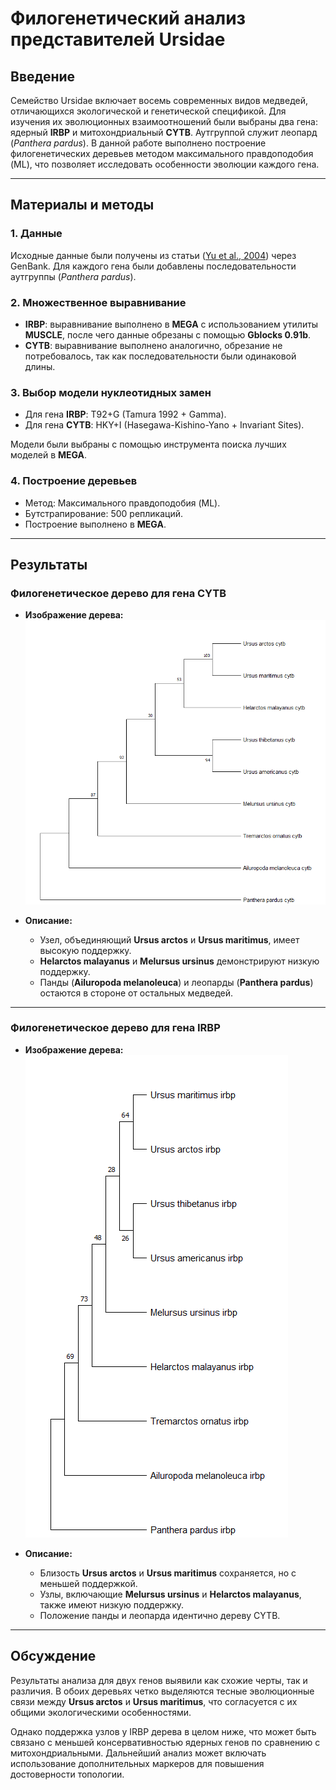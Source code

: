 # **Филогенетический анализ представителей Ursidae**

## **Введение**
Семейство Ursidae включает восемь современных видов медведей, отличающихся экологической и генетической спецификой. Для изучения их эволюционных взаимоотношений были выбраны два гена: ядерный **IRBP** и митохондриальный **CYTB**. Аутгруппой служит леопард (*Panthera pardus*). В данной работе выполнено построение филогенетических деревьев методом максимального правдоподобия (ML), что позволяет исследовать особенности эволюции каждого гена.

---

## **Материалы и методы**

### **1. Данные**
Исходные данные были получены из статьи ([Yu et al., 2004](https://pubmed.ncbi.nlm.nih.gov/15223031/)) через GenBank. Для каждого гена были добавлены последовательности аутгруппы (*Panthera pardus*).

### **2. Множественное выравнивание**
- **IRBP**: выравнивание выполнено в **MEGA** с использованием утилиты **MUSCLE**, после чего данные обрезаны с помощью **Gblocks 0.91b**.
- **CYTB**: выравнивание выполнено аналогично, обрезание не потребовалось, так как последовательности были одинаковой длины.

### **3. Выбор модели нуклеотидных замен**
- Для гена **IRBP**: T92+G (Tamura 1992 + Gamma).
- Для гена **CYTB**: HKY+I (Hasegawa-Kishino-Yano + Invariant Sites).

Модели были выбраны с помощью инструмента поиска лучших моделей в **MEGA**.

### **4. Построение деревьев**
- Метод: Максимального правдоподобия (ML).
- Бутстрапирование: 500 репликаций.
- Построение выполнено в **MEGA**.

---

## **Результаты**

### **Филогенетическое дерево для гена CYTB**
- **Изображение дерева:**
  ![CYTB ML Tree](pictures/cytb_ML_tree.png)

- **Описание:**
  - Узел, объединяющий **Ursus arctos** и **Ursus maritimus**, имеет высокую поддержку.
  - **Helarctos malayanus** и **Melursus ursinus** демонстрируют низкую поддержку.
  - Панды (**Ailuropoda melanoleuca**) и леопарды (**Panthera pardus**) остаются в стороне от остальных медведей.

---

### **Филогенетическое дерево для гена IRBP**
- **Изображение дерева:**
  ![IRBP ML Tree](pictures/irbp_ML_tree.png)

- **Описание:**
  - Близость **Ursus arctos** и **Ursus maritimus** сохраняется, но с меньшей поддержкой.
  - Узлы, включающие **Melursus ursinus** и **Helarctos malayanus**, также имеют низкую поддержку.
  - Положение панды и леопарда идентично дереву CYTB.

---

## **Обсуждение**
Результаты анализа для двух генов выявили как схожие черты, так и различия. В обоих деревьях четко выделяются тесные эволюционные связи между **Ursus arctos** и **Ursus maritimus**, что согласуется с их общими экологическими особенностями. 

Однако поддержка узлов у IRBP дерева в целом ниже, что может быть связано с меньшей консервативностью ядерных генов по сравнению с митохондриальными. Дальнейший анализ может включать использование дополнительных маркеров для повышения достоверности топологии.


